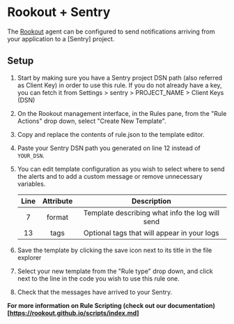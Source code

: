 # Rookout + Sentry

The [Rookout] agent can be configured to send notifications arriving from your
application to a [Sentry] project.

## Setup

1. Start by making sure you have a Sentry project DSN path (also referred as Client Key) in order to use this rule.
If you do not already have a key, you can fetch it from Settings > sentry > PROJECT_NAME > Client Keys (DSN)

1. On the Rookout management interface, in the Rules pane, from the "Rule Actions"
drop down, select "Create New Template".

1. Copy and replace the contents of rule.json to the template editor.

1. Paste your Sentry DSN path you generated on line 12 instead of `YOUR_DSN`.

1. You can edit template configuration as you wish to select where to send the alerts and to add a custom message or remove unnecessary variables.

    | Line | Attribute |                     Description                     |
    |:----:|:---------:|:---------------------------------------------------:|
    |   7  |   format  |   Template describing what info the log will send   |
    |  13  |  tags     |   Optional tags that will appear in your logs		 |

1. Save the template by clicking the save icon next to its title in the file explorer

1. Select your new template from the "Rule type" drop down, and click next to
the line in the code you wish to use this rule one.

1. Check that the messages have arrived to your Sentry.

__For more information on Rule Scripting (check out our documentation)[https://rookout.github.io/scripts/index.md]__

[Slack]: https://sentry.io/
[Rookout]: https://rookout.github.io
